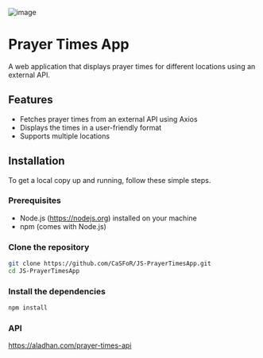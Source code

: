 ![image](https://github.com/user-attachments/assets/df73ac07-16f2-4119-8412-6fd12de8653d)

# Prayer Times App

A web application that displays prayer times for different locations using an external API.



## Features

- Fetches prayer times from an external API using Axios
- Displays the times in a user-friendly format
- Supports multiple locations


## Installation

To get a local copy up and running, follow these simple steps.

### Prerequisites

- Node.js (https://nodejs.org) installed on your machine
- npm (comes with Node.js)

### Clone the repository

```bash
git clone https://github.com/CaSFoR/JS-PrayerTimesApp.git
cd JS-PrayerTimesApp
```

### Install the dependencies

```bash
npm install
```

### API
https://aladhan.com/prayer-times-api

